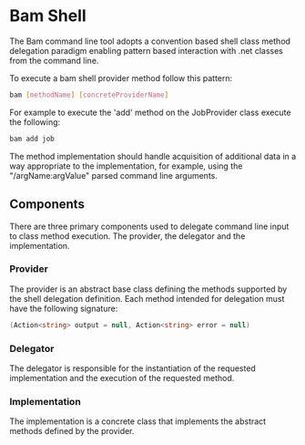 # Bam Shell
The Bam command line tool adopts a convention based shell class method delegation paradigm enabling pattern based interaction with .net classes from the command line.

To execute a bam shell provider method follow this pattern:

```bash
bam [methodName] [concreteProviderName]
```

For example to execute the 'add' method on the JobProvider class execute the following:

```bash
bam add job
```

The method implementation should handle acquisition of additional data in a way appropriate to the implementation, for example, using the "/argName:argValue" parsed command line arguments. 

## Components
There are three primary components used to delegate command line input to class method execution.  The provider, the delegator and the implementation. 

### Provider
The provider is an abstract base class defining the methods supported by the shell delegation definition.  Each method intended for delegation must have the following signature: 

```c#
(Action<string> output = null, Action<string> error = null)
```

### Delegator
The delegator is responsible for the instantiation of the requested implementation and the execution of the requested method.

### Implementation
The implementation is a concrete class that implements the abstract methods defined by the provider.

